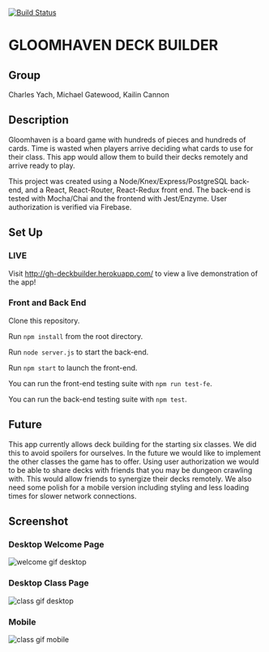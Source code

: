 [![Build Status](https://travis-ci.org/mngatewood/gh-deckbuilder.svg?branch=master)](https://travis-ci.org/mngatewood/gh-deckbuilder)

# GLOOMHAVEN DECK BUILDER

## Group

Charles Yach, Michael Gatewood, Kailin Cannon

## Description

Gloomhaven is a board game with hundreds of pieces and hundreds of cards. Time is wasted when players arrive deciding what cards to use for their class. This app would allow them to build their decks remotely and arrive ready to play.

This project was created using a Node/Knex/Express/PostgreSQL back-end, and a React, React-Router, React-Redux front end. The back-end is tested with Mocha/Chai and the frontend with Jest/Enzyme. User authorization is verified via Firebase.

## Set Up

### LIVE

Visit http://gh-deckbuilder.herokuapp.com/ to view a live demonstration of the app!

### Front and Back End

Clone this repository.

Run `npm install` from the root directory.

Run `node server.js` to start the back-end.

Run `npm start` to launch the front-end.

You can run the front-end testing suite with `npm run test-fe`.

You can run the back-end testing suite with `npm test`.


## Future

This app currently allows deck building for the starting six classes. We did this to avoid spoilers for ourselves. In the future we would like to implement the other classes the game has to offer. Using user authorization we would to be able to share decks with friends that you may be dungeon crawling with. This would allow friends to synergize their decks remotely. We also need some polish for a mobile version including styling and less loading times for slower network connections.

## Screenshot

### Desktop Welcome Page

![welcome gif desktop](https://dzwonsemrish7.cloudfront.net/items/1F0E3v1Y0f3w2a3H2c2E/Screen%20Recording%202018-06-06%20at%2009.38%20AM.gif)

### Desktop Class Page

![class gif desktop](https://dzwonsemrish7.cloudfront.net/items/0U0V0Y0R3K14322y1O40/Screen%20Recording%202018-06-06%20at%2009.44%20AM.gif)

### Mobile 

![class gif mobile](https://dzwonsemrish7.cloudfront.net/items/25470U2L250t1b2F3v28/Screen%20Recording%202018-06-06%20at%2009.48%20AM.gif)